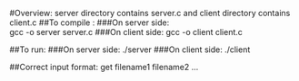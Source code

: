 #Overview: 
server directory contains server.c and client directory contains client.c
##To compile :
###On server side:	
	gcc -o server server.c
###On client side:
	gcc -o client client.c

##To run:
###On server side:
	./server
###On client side:
	./client

##Correct input format: 
	get filename1 filename2 ...